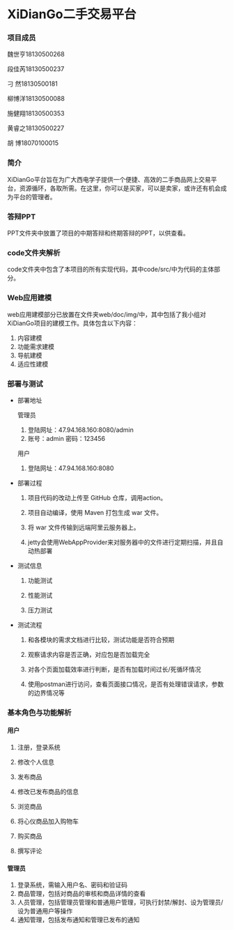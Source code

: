 # XiDianGo二手交易平台

### 项目成员

魏世亨18130500268

段佳芮18130500237

刁    然18130500181

柳博洋18130500088

施健翔18130500353

黄睿之18130500227

胡    博18070100015

### 简介

XiDianGo平台旨在为广大西电学子提供一个便捷、高效的二手商品网上交易平台，资源循环，各取所需。在这里，你可以是买家，可以是卖家，或许还有机会成为平台的管理者。

### 答辩PPT

PPT文件夹中放置了项目的中期答辩和终期答辩的PPT，以供查看。

### code文件夹解析

code文件夹中包含了本项目的所有实现代码，其中code/src/中为代码的主体部分。

### Web应用建模

web应用建模部分已放置在文件夹web/doc/img/中，其中包括了我小组对XiDianGo项目的建模工作。具体包含以下内容：

1. 内容建模
2. 功能需求建模
3. 导航建模
4. 适应性建模

### 部署与测试

- 部署地址

  管理员

  1. 登陆网址：47.94.168.160:8080/admin
  2. 账号：admin 密码：123456

  用户

  1. 登陆网址：47.94.168.160:8080

- 部署过程

  1. 项目代码的改动上传至 GitHub 仓库，调用action。

  2. 项目自动编译，使用 Maven 打包生成 war 文件。

  3. 将 war 文件传输到远端阿里云服务器上。

  4. jetty会使用WebAppProvider来对服务器中的文件进行定期扫描，并且自动热部署

- 测试信息

  1. 功能测试

  2. 性能测试

  3. 压力测试

- 测试流程

  1. 和各模块的需求文档进行比较，测试功能是否符合预期

  2. 观察请求内容是否正确，对应包是否加载完全

  3. 对各个页面加载效率进行判断，是否有加载时间过长/死循环情况

  4. 使用postman进行访问，查看页面接口情况，是否有处理错误请求，参数的边界情况等

### 基本角色与功能解析

  #### 用户

1. 注册，登录系统

2. 修改个人信息
3. 发布商品
4. 修改已发布商品的信息
5. 浏览商品
6. 将心仪商品加入购物车
7. 购买商品
8. 撰写评论 

  #### 管理员

1. 登录系统，需输入用户名、密码和验证码
2. 商品管理，包括对商品的审核和商品详情的查看
3. 人员管理，包括管理员管理和普通用户管理，可执行封禁/解封、设为管理员/设为普通用户等操作
4. 通知管理，包括发布通知和管理已发布的通知



